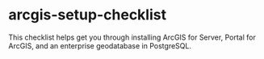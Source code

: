 arcgis-setup-checklist
======================

This checklist helps get you through installing ArcGIS for Server, Portal for ArcGIS, and an enterprise geodatabase in PostgreSQL.
